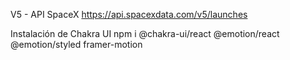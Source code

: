 
V5 - API SpaceX
https://api.spacexdata.com/v5/launches

Instalación de Chakra UI
npm i @chakra-ui/react @emotion/react @emotion/styled framer-motion